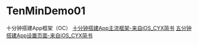 # TenMinDemo01
十分钟搭建App框架（OC）
[十分钟搭建App主流框架-来自iOS_CYX简书](http://www.jianshu.com/p/fc71652f2f89)
[五分钟搭建App设置页面-来自iOS_CYX简书](http://www.jianshu.com/p/4b8e6ace5ff1)
